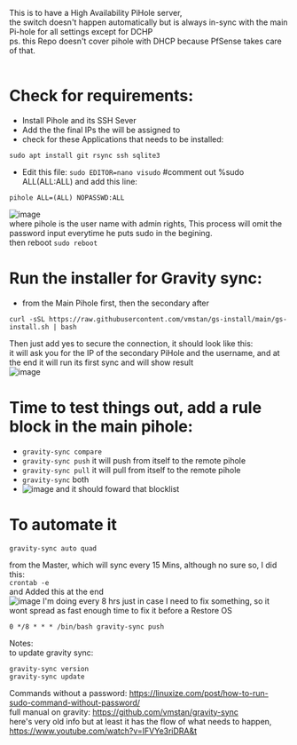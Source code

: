 This is to have a High Availability PiHole server,  <br/>
the switch doesn't happen automatically but is always in-sync with the main Pi-hole for all settings except for DCHP <br/>
ps. this Repo doesn't cover pihole with DHCP because PfSense takes care of that. <br/> <br/>

# Check for requirements:
* Install Pihole and its SSH Sever 
* Add the the final IPs the will be assigned to
* check for these Applications that needs to be installed:
 ```
 sudo apt install git rsync ssh sqlite3
 ```
 * Edit this file:
 ```sudo EDITOR=nano visudo```
 #comment out %sudo ALL(ALL:ALL) and add this line: 
 ```
 pihole ALL=(ALL) NOPASSWD:ALL
 ```
![image](https://github.com/ivanjrt/PiHole-Backup-Ubuntu/assets/44326428/b417d823-2cf1-4099-8bb0-e90aeca25b3f) <br/>
 where pihole is the user name with admin rights, This process will omit the password input everytime he puts sudo in the begining. <br/>
 then reboot ```sudo reboot```
# Run the installer for Gravity sync:
* from the Main Pihole first, then the secondary after
```
curl -sSL https://raw.githubusercontent.com/vmstan/gs-install/main/gs-install.sh | bash
```
Then just add yes to secure the connection, it should look like this: <br/>
it will ask you for the IP of the secondary PiHole and the username, and at the end it will run its first sync and will show result<br/>
![image](https://github.com/ivanjrt/PiHole-Backup-Ubuntu/assets/44326428/309516a7-4ec5-4563-b935-20ea29627f7c)<br/>


# Time to test things out, add a rule block in the main pihole:
 * `gravity-sync compare`
 * `gravity-sync push` it will push from itself to the remote pihole
 * `gravity-sync pull` it will pull from itself to the remote pihole
 * `gravity-sync` both
 * ![image](https://user-images.githubusercontent.com/44326428/218904300-9557ef44-438a-4f55-aa59-a2f07c2d84b1.png)
and it should foward that blocklist

# To automate it 
```
gravity-sync auto quad
```
from the Master, which will sync every 15 Mins, although no sure so, I did this: <br/>
```crontab -e``` <br/>
and Added this at the end <br/>
![image](https://github.com/ivanjrt/PiHole-Backup-Ubuntu/assets/44326428/0032fd67-7189-46ca-abd9-ff69150d72d7)
I'm doing every 8 hrs just in case I need to fix something, so it wont spread as fast enough time to fix it before a Restore OS <br/>
```
0 */8 * * * /bin/bash gravity-sync push
```

Notes: <br/>
to update gravity sync: <br/>
```
gravity-sync version
gravity-sync update
```
Commands without a password: https://linuxize.com/post/how-to-run-sudo-command-without-password/  <br/>
full manual on gravity: https://github.com/vmstan/gravity-sync <br/>
here's very old info but at least it has the flow of what needs to happen, https://www.youtube.com/watch?v=IFVYe3riDRA&t  <br/>

